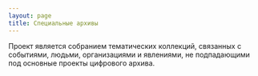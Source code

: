 ```yaml
---
layout: page
title: Специальные архивы
---
```


Проект является собранием тематических коллекций, связанных с событиями, людьми, организациями и явлениями, не подпадающими под основные проекты цифрового архива.
